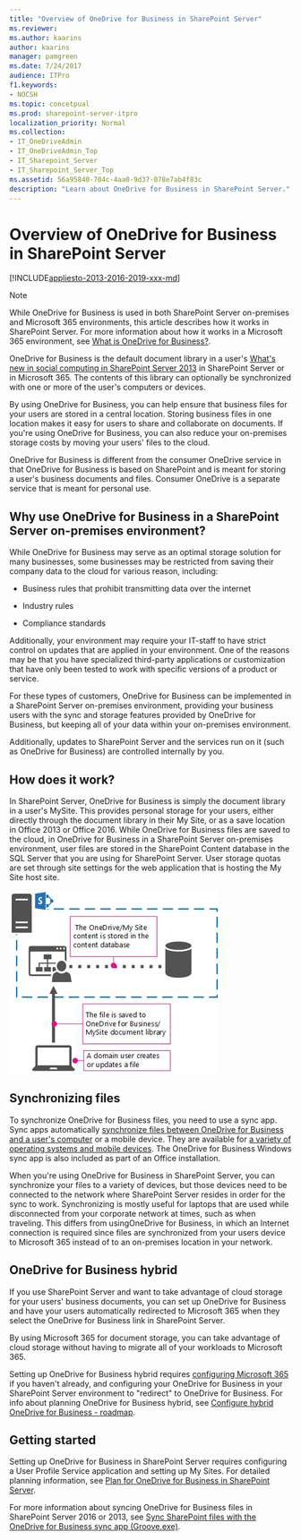 ```yaml
---
title: "Overview of OneDrive for Business in SharePoint Server"
ms.reviewer: 
ms.author: kaarins
author: kaarins
manager: pamgreen
ms.date: 7/24/2017
audience: ITPro
f1.keywords:
- NOCSH
ms.topic: concetpual
ms.prod: sharepoint-server-itpro
localization_priority: Normal
ms.collection:
- IT_OneDriveAdmin
- IT_OneDriveAdmin_Top
- IT_Sharepoint_Server
- IT_Sharepoint_Server_Top
ms.assetid: 56a95840-704c-4aa0-9d37-078e7ab4f83c
description: "Learn about OneDrive for Business in SharePoint Server."
---
```


# Overview of OneDrive for Business in SharePoint Server

[!INCLUDE[appliesto-2013-2016-2019-xxx-md](../includes/appliesto-2013-2016-2019-xxx-md.md)] 
  
> [!NOTE]
> While OneDrive for Business is used in both SharePoint Server on-premises and Microsoft 365 environments, this article describes how it works in SharePoint Server. For more information about how it works in a Microsoft 365 environment, see [What is OneDrive for Business?](https://go.microsoft.com/fwlink/?LinkId=747076). 
  
OneDrive for Business is the default document library in a user's [What's new in social computing in SharePoint Server 2013](/sharepoint/what-s-new/what-s-new#MySites) in SharePoint Server or in Microsoft 365. The contents of this library can optionally be synchronized with one or more of the user's computers or devices. 
  
By using OneDrive for Business, you can help ensure that business files for your users are stored in a central location. Storing business files in one location makes it easy for users to share and collaborate on documents. If you're using OneDrive for Business, you can also reduce your on-premises storage costs by moving your users' files to the cloud.
  
OneDrive for Business is different from the consumer OneDrive service in that OneDrive for Business is based on SharePoint and is meant for storing a user's business documents and files. Consumer OneDrive is a separate service that is meant for personal use.
  
## Why use OneDrive for Business in a SharePoint Server on-premises environment?

While OneDrive for Business may serve as an optimal storage solution for many businesses, some businesses may be restricted from saving their company data to the cloud for various reason, including:
  
- Business rules that prohibit transmitting data over the internet
    
- Industry rules
    
- Compliance standards
    
Additionally, your environment may require your IT-staff to have strict control on updates that are applied in your environment. One of the reasons may be that you have specialized third-party applications or customization that have only been tested to work with specific versions of a product or service. 
  
For these types of customers, OneDrive for Business can be implemented in a SharePoint Server on-premises environment, providing your business users with the sync and storage features provided by OneDrive for Business, but keeping all of your data within your on-premises environment. 
  
Additionally, updates to SharePoint Server and the services run on it (such as OneDrive for Business) are controlled internally by you. 
  
## How does it work?

In SharePoint Server, OneDrive for Business is simply the document library in a user's MySite. This provides personal storage for your users, either directly through the document library in their My Site, or as a save location in Office 2013 or Office 2016. While OneDrive for Business files are saved to the cloud, in OneDrive for Business in a SharePoint Server on-premises environment, user files are stored in the SharePoint Content database in the SQL Server that you are using for SharePoint Server. User storage quotas are set through site settings for the web application that is hosting the My Site host site.
  
![OneDrive for Business in SharePoint Server 2013 on-premises](../media/17d99a5e-4b0b-42a6-ac17-0118efdf56df.jpg)
  
## Synchronizing files

To synchronize OneDrive for Business files, you need to use a sync app. Sync apps automatically [synchronize files between OneDrive for Business and a user's computer](https://go.microsoft.com/fwlink/?LinkId=288863) or a mobile device. They are available for [a variety of operating systems and mobile devices](https://go.microsoft.com/fwlink/?LinkId=522308). The OneDrive for Business Windows sync app is also included as part of an Office installation.
  
When you're using OneDrive for Business in SharePoint Server, you can synchronize your files to a variety of devices, but those devices need to be connected to the network where SharePoint Server resides in order for the sync to work. Synchronizing is mostly useful for laptops that are used while disconnected from your corporate network at times, such as when traveling. This differs from usingOneDrive for Business, in which an Internet connection is required since files are synchronized from your users device to Microsoft 365 instead of to an on-premises location in your network.
  
## OneDrive for Business hybrid

If you use SharePoint Server and want to take advantage of cloud storage for your users' business documents, you can set up OneDrive for Business and have your users automatically redirected to Microsoft 365 when they select the OneDrive for Business link in SharePoint Server.
  
By using Microsoft 365 for document storage, you can take advantage of cloud storage without having to migrate all of your workloads to Microsoft 365.
  
Setting up OneDrive for Business hybrid requires [configuring Microsoft 365](https://go.microsoft.com/fwlink/?LinkID=521431) if you haven't already, and configuring your OneDrive for Business in your SharePoint Server environment to "redirect" to OneDrive for Business. For info about planning OneDrive for Business hybrid, see [Configure hybrid OneDrive for Business - roadmap](../hybrid/configure-hybrid-onedrive-for-businessroadmap.md).
  
## Getting started

Setting up OneDrive for Business in SharePoint Server requires configuring a User Profile Service application and setting up My Sites. For detailed planning information, see [Plan for OneDrive for Business in SharePoint Server](onedrive-for-business-planning.md).
  
For more information about syncing OneDrive for Business files in SharePoint Server 2016 or 2013, see [Sync SharePoint files with the OneDrive for Business sync app (Groove.exe)](https://support.office.com/article/59b1de2b-519e-4d3a-8f45-51647cf291cd).
  

